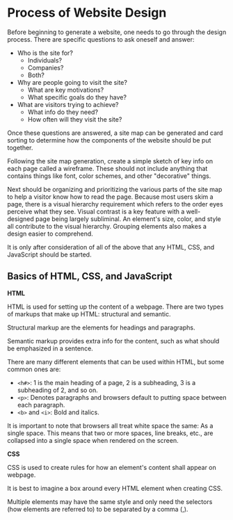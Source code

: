 # Process of Website Design

Before beginning to generate a website, one needs to go through the design process.  There are specific questions to ask oneself and answer:
- Who is the site for?  
  - Individuals?
  - Companies?
  - Both?
- Why are people going to visit the site?  
  - What are key motivations?  
  - What specific goals do they have?
- What are visitors trying to achieve?  
  - What info do they need?  
  - How often will they visit the site?

Once these questions are answered, a site map can be generated and card sorting to determine how the components of the website should be put together.

Following the site map generation, create a simple sketch of key info on each page called a wireframe.  These should not include anything that contains things like font, color schemes, and other "decorative" things.

Next should be organizing and prioritizing the various parts of the site map to help a visitor know how to read the page.  Because most users skim a page, there is a visual hierarchy requirement which refers to the order eyes perceive what they see.  Visual contrast is a key feature with a well-designed page being largely subliminal.  An element's size, color, and style all contribute to the visual hierarchy.  Grouping elements also makes a design easier to comprehend.

It is only after consideration of all of the above that any HTML, CSS, and JavaScript should be started.

## Basics of HTML, CSS, and JavaScript

**HTML**

HTML is used for setting up the content of a webpage.  There are two types of markups that make up HTML: structural and semantic.

Structural markup are the elements for headings and paragraphs.

Semantic markup provides extra info for the content, such as what should be emphasized in a sentence.

There are many different elements that can be used within HTML, but some common ones are:
* `<h#>`: 1 is the main heading of a page, 2 is a subheading, 3 is a subheading of 2, and so on.
* `<p>`: Denotes paragraphs and browsers default to putting space between each paragraph.
* `<b>` and `<i>`: Bold and italics.

It is important to note that browsers all treat white space the same: As a single space.  This means that two or more spaces, line breaks, etc., are collapsed into a single space when rendered on the screen.

**CSS**

CSS is used to create rules for how an element's content shall appear on webpage.

It is best to imagine a box around every HTML element when creating CSS.

Multiple elements may have the same style and only need the selectors (how elements are referred to) to be separated by a comma (,).